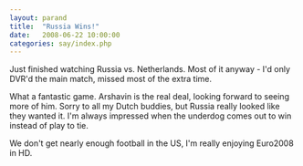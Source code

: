 ```yaml
---
layout: parand
title:  "Russia Wins!"
date:   2008-06-22 10:00:00
categories: say/index.php
---
```

Just finished watching Russia vs. Netherlands. Most of it anyway - I'd only DVR'd the main match, missed most of the extra time.

What a fantastic game. Arshavin is the real deal, looking forward to seeing more of him. Sorry to all my Dutch buddies, but Russia really looked like they wanted it. I'm always impressed when the underdog comes out to win instead of play to tie.

We don't get nearly enough football in the US, I'm really enjoying Euro2008 in HD.
